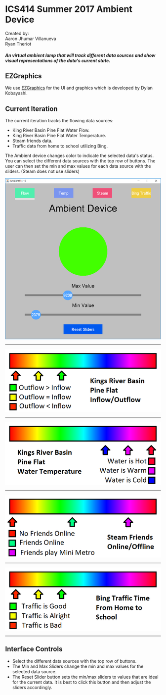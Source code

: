 # ICS414 Summer 2017 Ambient Device
Created by:  
Aaron Jhumar Villanueva  
Ryan Theriot

##### An virtual ambient lamp that will track different data sources and show visual representations of the data's current state.

## EZGraphics
We use [EZGraphics](http://www2.hawaii.edu/~dylank/ics111/) for the UI and graphics which is developed by Dylan Kobayashi.

## Current Iteration
The current iteration tracks the flowing data sources:  
  - King River Basin Pine Flat Water Flow.  
  - King River Basin Pine Flat Water Temperature.  
  - Steam friends data.  
  - Traffic data from home to school utilizing Bing.  

The Ambient device changes color to indicate the selected data's status.
You can select the different data sources with the top row of buttons.
The user can then set the min and max values for each data source with the sliders. (Steam does not use sliders)

![alt test](https://raw.githubusercontent.com/aaronvil/ICS414_ambient/master/doc/images/Application.PNG)

---

![alt test](https://raw.githubusercontent.com/aaronvil/ICS414_ambient/master/doc/images/PineFlatFlow.png)  

---  
 
![alt test](https://raw.githubusercontent.com/aaronvil/ICS414_ambient/master/doc/images/PineFlatTemp.png)  

---  

![alt test](https://raw.githubusercontent.com/aaronvil/ICS414_ambient/master/doc/images/Steam.png)  

---  

![alt test](https://raw.githubusercontent.com/aaronvil/ICS414_ambient/master/doc/images/BingTraffic.png)  

---  

## Interface Controls
- Select the different data sources with the top row of buttons.
- The Min and Max Sliders change the min and max values for the selected data source.  
- The Reset Slider button sets the min/max sliders to values that are ideal for the current data. It is best to click this button and then adjust the sliders accordingly.  
